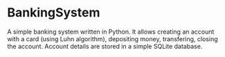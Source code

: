 # BankingSystem

A simple banking system written in Python. It allows creating an account with a card (using Luhn algorithm), depositing money, transfering, closing the account. Account details are stored in a simple SQLite database.  
